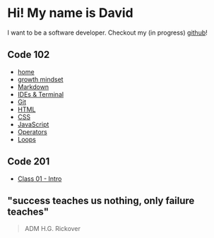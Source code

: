 # Hi! My name is David

I want to be a software developer.
Checkout my (in progress) [github](https://github.com/heckerdavid)!

## Code 102

- [home](README.md)
- [growth mindset](growth_mindset.md)
- [Markdown](markdown.md)
- [IDEs & Terminal](read_2.md)
- [Git](read_03.md)
- [HTML](read_04.md)
- [CSS](read_05.md)
- [JavaScript](read_06.md)
- [Operators](read_07.md)
- [Loops](read_08.md)

## Code 201

- [Class 01 - Intro](class_01.md)
## "success teaches us nothing, only failure teaches"

> ADM H.G. Rickover
